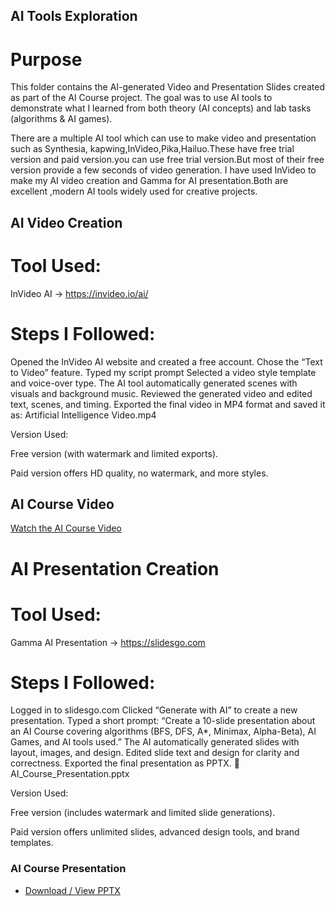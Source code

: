 ## AI Tools Exploration
# Purpose

This folder contains the AI-generated Video and Presentation Slides created as part of the AI Course project.
The goal was to use AI tools to demonstrate what I learned from both theory (AI concepts) and lab tasks (algorithms & AI games).

There are a multiple AI tool which can use to make video and presentation such as Synthesia, kapwing,InVideo,Pika,Hailuo.These have free trial version and paid version.you can use free trial version.But most of their free version provide a few seconds of video generation.
I have used InVideo to make my AI video creation and Gamma for AI presentation.Both are excellent ,modern AI tools widely used for creative projects.

## AI Video Creation

# Tool Used:

InVideo AI → https://invideo.io/ai/

# Steps I Followed:

Opened the InVideo AI website and created a free account.
Chose the “Text to Video” feature.
Typed my script prompt
Selected a video style template and voice-over type.
The AI tool automatically generated scenes with visuals and background music.
Reviewed the generated video and edited text, scenes, and timing.
Exported the final video in MP4 format and saved it as:
Artificial Intelligence Video.mp4

 Version Used:

Free version (with watermark and limited exports).

Paid version offers HD quality, no watermark, and more styles.

## AI Course Video
[Watch the AI Course Video](AI_Course_Video.mp4)

# AI Presentation Creation
# Tool Used:

Gamma AI Presentation → https://slidesgo.com

# Steps I Followed:

Logged in to slidesgo.com
Clicked “Generate with AI” to create a new presentation.
Typed a short prompt:
“Create a 10-slide presentation about an AI Course covering algorithms (BFS, DFS, A*, Minimax, Alpha-Beta), AI Games, and AI tools used.”
The AI automatically generated slides with layout, images, and design.
Edited slide text and design for clarity and correctness.
Exported the final presentation as PPTX.
📄 AI_Course_Presentation.pptx

Version Used:

Free version (includes watermark and limited slide generations).

Paid version offers unlimited slides, advanced design tools, and brand templates.

### AI Course Presentation
- [Download / View PPTX](AI_Course_Presentation.pptx)



